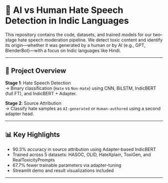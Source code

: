 # 🧠 AI vs Human Hate Speech Detection in Indic Languages

This repository contains the code, datasets, and trained models for our two-stage hate speech moderation pipeline. We detect toxic content and identify its origin—whether it was generated by a human or by AI (e.g., GPT, BlenderBot)—with a focus on Indic languages like Hindi.

---

## 🚀 Project Overview

**Stage 1**: Hate Speech Detection  
→ Binary classification (`Hate` vs `Non-Hate`) using CNN, BiLSTM, IndicBERT (full FT), and IndicBERT + Adapter.

**Stage 2**: Source Attribution  
→ Classify hate samples as `AI-generated` or `Human-authored` using a second adapter head.

---

## 📊 Key Highlights

- 90.3% accuracy in source attribution using Adapter-based IndicBERT  
- Trained across 5 datasets: HASOC, OLID, HateXplain, ToxiGen, and RealToxicityPrompts  
- 67.7% fewer trainable parameters via adapter-tuning  
- Streamlit demo and result visualizations included

---



